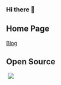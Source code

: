 ### Hi there 👋

<!--
**slance/slance** is a ✨ _special_ ✨ repository because its `README.md` (this file) appears on your GitHub profile.

Here are some ideas to get you started:

- 🔭 I’m currently working on ...
- 🌱 I’m currently learning ...
- 👯 I’m looking to collaborate on ...
- 🤔 I’m looking for help with ...
- 💬 Ask me about ...
- 📫 How to reach me: ...
- 😄 Pronouns: ...
- ⚡ Fun fact: ...
-->
## Home Page
[Blog](https://blog.slance.net)

## Open Source 
<img align="left" hspace="5" src="https://github-readme-stats.vercel.app/api?username=benaadams&count_private=true&show_icons=true&theme=dark&include_all_commits=true&hide_rank=true">
